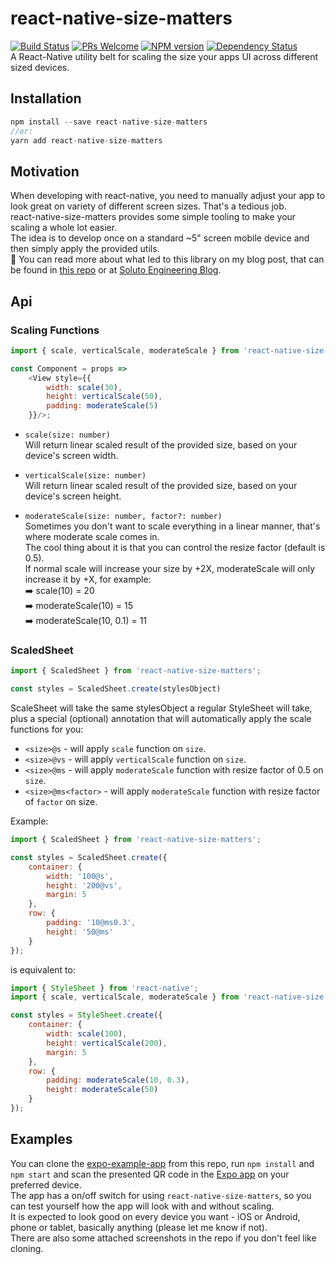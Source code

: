# react-native-size-matters
[![Build Status](https://travis-ci.org/nirsky/react-native-size-matters.svg)](https://travis-ci.org/nirsky/react-native-size-matters)
[![PRs Welcome](https://img.shields.io/badge/PRs-welcome-brightgreen.svg?style=flat-square)](http://makeapullrequest.com)
[![NPM version](https://img.shields.io/npm/v/react-native-size-matters.svg)](https://www.npmjs.com/package/react-native-size-matters)
[![Dependency Status](https://www.versioneye.com/user/projects/5a1c3a780fb24f1a7ff41e77/badge.svg?style=flat-square)](https://www.versioneye.com/user/projects/5a1c3a780fb24f1a7ff41e77)     
A React-Native utility belt for scaling the size your apps UI across different sized devices.

## Installation
```js
npm install --save react-native-size-matters
//or:
yarn add react-native-size-matters
```

## Motivation
When developing with react-native, you need to manually adjust your app to look great on variety of different screen sizes. That's a tedious job.  
react-native-size-matters provides some simple tooling to make your scaling a whole lot easier.  
The idea is to develop once on a standard ~5" screen mobile device and then simply apply the provided utils.  
📖 You can read more about what led to this library on my blog post, that can be found in [this repo](./examples/BlogPost) or at [Soluto Engineering Blog](https://blog.solutotlv.com/size-matters/).

## Api
### Scaling Functions
```js
import { scale, verticalScale, moderateScale } from 'react-native-size-matters';

const Component = props =>
    <View style={{
        width: scale(30),
        height: verticalScale(50),
        padding: moderateScale(5)
    }}/>;
```


* `scale(size: number)`  
Will return linear scaled result of the provided size, based on your device's screen width.
* `verticalScale(size: number)`  
Will return linear scaled result of the provided size, based on your device's screen height.

* `moderateScale(size: number, factor?: number)`  
Sometimes you don't want to scale everything in a linear manner, that's where moderate scale comes in.  
The cool thing about it is that you can control the resize factor (default is 0.5).  
If normal scale will increase your size by +2X, moderateScale will only increase it by +X, for example:  
➡️ scale(10) = 20  
➡️ moderateScale(10) = 15  
➡️ moderateScale(10, 0.1) = 11  

### ScaledSheet
```js
import { ScaledSheet } from 'react-native-size-matters';

const styles = ScaledSheet.create(stylesObject)
```

ScaleSheet will take the same stylesObject a regular StyleSheet will take, plus a special (optional) annotation that will automatically apply the scale functions for you:
* `<size>@s` - will apply `scale` function on `size`.
* `<size>@vs` - will apply `verticalScale` function on `size`.
* `<size>@ms` - will apply `moderateScale` function with resize factor of 0.5 on `size`.
* `<size>@ms<factor>` - will apply `moderateScale` function with resize factor of `factor` on size.

Example:
```js
import { ScaledSheet } from 'react-native-size-matters';

const styles = ScaledSheet.create({
    container: {
        width: '100@s',
        height: '200@vs',
        margin: 5
    },
    row: {
        padding: '10@ms0.3',
        height: '50@ms'
    }
});
```
is equivalent to:
```js
import { StyleSheet } from 'react-native';
import { scale, verticalScale, moderateScale } from 'react-native-size-matters';

const styles = StyleSheet.create({
    container: {
        width: scale(100),
        height: verticalScale(200),
        margin: 5
    },
    row: {
        padding: moderateScale(10, 0.3),
        height: moderateScale(50)
    }
});
```

## Examples
You can clone the [expo-example-app](./examples/expo-example-app) from this repo, run `npm install` and `npm start` and scan the presented QR code in the [Expo app](https://expo.io) on your preferred device.  
The app has a on/off switch for using `react-native-size-matters`, so you can test yourself how the app will look with and without scaling.   
It is expected to look good on every device you want - iOS or Android, phone or tablet, basically anything (please let me know if not).  
There are also some attached screenshots in the repo if you don't feel like cloning.